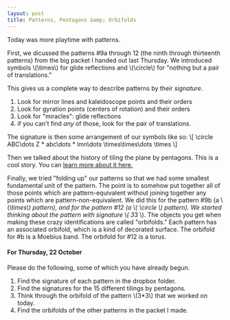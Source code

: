 ```yaml
---
layout: post
title: Patterns, Pentagons &amp; Orbifolds
---
```


Today was more playtime with patterns.

First, we dicussed the patterns \#9a through 12 (the ninth through
thirteenth patterns) from the big packet I handed out last Thursday.
We introduced symbols \\(\times\\) for glide reflections and \\(\circle\\)
for "nothing but a pair of translations."

This gives us a complete way to describe patterns by their _signature_.

1. Look for mirror lines and kaleidoscope points and their orders
2. Look for gyration points (centers of rotation) and their orders
3. Look for "miracles": glide reflections
4. if you can't find _any_ of those, look for the pair of translations.

The signature is then some arrangement of our symbols like so:
\\[
\circle ABC\dots Z * abc\dots * lmn\dots \times\times\dots \times
\\]

Then we talked about the history of tiling the plane by pentagons. This is a cool
story. You can [learn more about it here.][pentagons]

[pentagons]: http://www.theguardian.com/science/alexs-adventures-in-numberland/2015/aug/10/attack-on-the-pentagon-results-in-discovery-of-new-mathematical-tile

Finally, we tried "folding up" our patterns so that we had some smallest fundamental unit
of the pattern. The point is to somehow put together all of those points which are
pattern-equivalent without joining together any points which are pattern-non-equivalent.
We did this for the pattern \#9b (a \\(*\times\\) pattern), and for the pattern
\#12 (a \\( \circle \\) pattern). We started thinking about the pattern with signature
\\( 3*3 \\). The objects you get when making these crazy identifications are called
"orbifolds." Each pattern has an associated orbifold, which is a kind of decorated
surface. The orbifold for \#b is a Moebius band. The orbifold for \#12 is a torus.



#### For Thursday, 22 October

Please do the following, some of which you have already begun.

1. Find the signature of each pattern in the dropbox folder.
2. Find the signatures for the 15 different tilings by pentagons.
2. Think through the orbifold of the pattern \\(3*3\\) that we worked on today.
3. Find the orbifolds of the other patterns in the packet I made.

